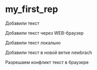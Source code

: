 ﻿# my_first_rep

Добавили текст

Добавили текст через WEB-браузер

Добавили текст локально

Добавили текст в новой ветке newbrach

Разрешаем конфликт текст в браузере

